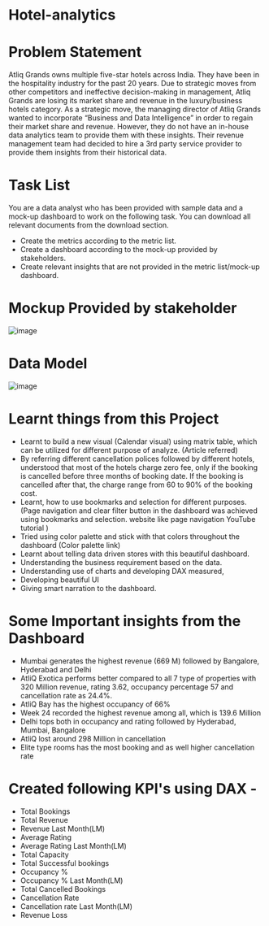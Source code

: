 # Hotel-analytics

# Problem Statement
Atliq Grands owns multiple five-star hotels across India. They have been in the hospitality industry for the past 20 years. Due to strategic moves from other competitors and ineffective decision-making in management, Atliq Grands are losing its market share and revenue in the luxury/business hotels category. As a strategic move, the managing director of Atliq Grands wanted to incorporate “Business and Data Intelligence” in order to regain their market share and revenue. However, they do not have an in-house data analytics team to provide them with these insights.
Their revenue management team had decided to hire a 3rd party service provider to provide them insights from their historical data.

# Task List
You are a data analyst who has been provided with sample data and a mock-up dashboard to work on the following task. You can download all relevant documents from the download section.

- Create the metrics according to the metric list.
- Create a dashboard according to the mock-up provided by stakeholders.
- Create relevant insights that are not provided in the metric list/mock-up dashboard.

# Mockup Provided by stakeholder

![image](https://user-images.githubusercontent.com/114512832/196051872-01b02cf6-e4e3-4b5e-8703-9ad0dec3426a.png)

# Data Model

![image](https://user-images.githubusercontent.com/114512832/196050626-46a8cf29-0376-4b4f-bef1-b841e176dbfa.png)

# Learnt things from this Project
- Learnt to build a new visual (Calendar visual) using matrix table, which can be utilized for different purpose of analyze. (Article referred)
- By referring different cancellation polices followed by different hotels, understood that most of the hotels charge zero fee, only if the booking is cancelled before three months of booking date. If the booking is cancelled after that, the charge range from 60 to 90% of the booking cost.
- Learnt, how to use bookmarks and selection for different purposes. (Page navigation and clear filter button in the dashboard was achieved using bookmarks and selection. website like page navigation YouTube tutorial )
- Tried using color palette and stick with that colors throughout the dashboard (Color palette link)
- Learnt about telling data driven stores with this beautiful dashboard.
- Understanding the business requirement based on the data.
- Understanding use of charts and developing DAX measured,
- Developing beautiful UI
- Giving smart narration to the dashboard.

# Some Important insights from the Dashboard

- Mumbai generates the highest revenue (669 M) followed by Bangalore, Hyderabad and Delhi
- AtliQ Exotica performs better compared to all 7 type of properties with 320 Million revenue, rating 3.62, occupancy percentage 57 and cancellation rate as 24.4%.
- AtliQ Bay has the highest occupancy of 66%
- Week 24 recorded the highest revenue among all, which is 139.6 Million
- Delhi tops both in occupancy and rating followed by Hyderabad, Mumbai, Bangalore
- AtliQ lost around 298 Million in cancellation
- Elite type rooms has the most booking and as well higher cancellation rate

# Created following KPI's using DAX -

- Total Bookings
- Total Revenue
- Revenue Last Month(LM)
- Average Rating
- Average Rating Last Month(LM)
- Total Capacity
- Total Successful bookings
- Occupancy %
- Occupancy % Last Month(LM)
- Total Cancelled Bookings
- Cancellation Rate
- Cancellation rate Last Month(LM)
- Revenue Loss




